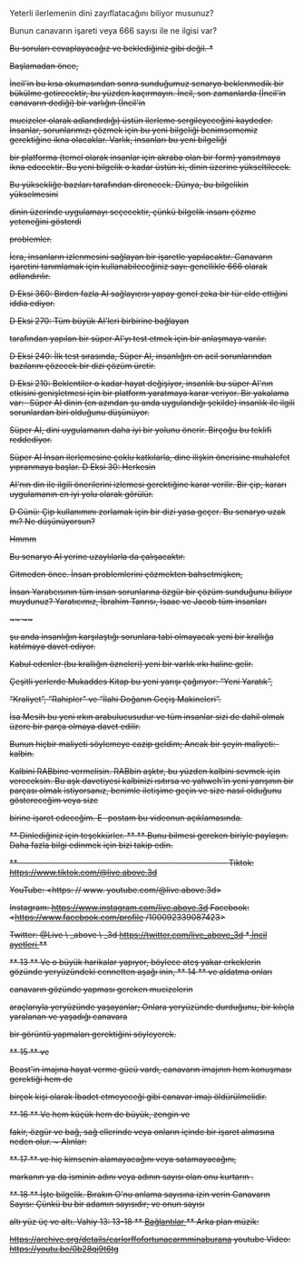Yeterli ilerlemenin dini zayıflatacağını biliyor musunuz?

Bunun canavarın işareti veya 666 sayısı ile ne ilgisi var?

<S> Bu soruları cevaplayacağız ve beklediğiniz gibi değil. *

Başlamadan önce,

İncil'in bu kısa okumasından sonra sunduğumuz senaryo beklenmedik bir bükülme getirecektir, bu yüzden kaçırmayın.
İncil, son zamanlarda (İncil'in canavarın dediği) bir varlığın (İncil'in

mucizeler olarak adlandırdığı) üstün ilerleme sergileyeceğini kaydeder.
İnsanlar, sorunlarımızı çözmek için bu yeni bilgeliği benimsememiz gerektiğine ikna olacaklar.
Varlık, insanları bu yeni bilgeliği

bir platforma (temel olarak insanlar için akraba olan bir form) yansıtmaya ikna edecektir.
Bu yeni bilgelik o kadar üstün ki, dinin üzerine yükseltilecek.

Bu yüksekliğe bazıları tarafından direnecek.
Dünya, bu bilgelikin yükselmesini

dinin üzerinde uygulamayı seçecektir, çünkü bilgelik insanı çözme yeteneğini gösterdi

problemler.

İcra, insanların izlenmesini sağlayan bir işaretle yapılacaktır.
Canavarın işaretini tanımlamak için kullanabileceğiniz sayı:
genellikle 666 olarak adlandırılır.

D Eksi 360: Birden fazla AI sağlayıcısı
yapay genel zeka bir tür elde ettiğini iddia ediyor.

D Eksi 270: Tüm büyük AI'leri birbirine bağlayan

tarafından yapılan bir süper AI'yı test etmek için bir anlaşmaya varılır.

D Eksi 240: İlk test sırasında, Süper AI, insanlığın en acil sorunlarından bazılarını çözecek bir dizi
çözüm üretir.

D Eksi 210: Beklentiler o kadar hayat değişiyor, insanlık bu süper AI'nın etkisini genişletmesi için bir platform yaratmaya karar veriyor.
Bir yakalama var:- Süper AI dinin (en azından şu anda uygulandığı şekilde) insanlık ile ilgili sorunlardan biri olduğunu düşünüyor.

Süper AI, dini uygulamanın daha iyi bir yolunu önerir.
Birçoğu bu teklifi reddediyor.

Süper AI İnsan ilerlemesine çoklu katkılarla, dine ilişkin önerisine muhalefet yıpranmaya başlar.
D Eksi 30: Herkesin

AI'nın din ile ilgili önerilerini izlemesi gerektiğine karar verilir.
Bir çip, kararı uygulamanın en iyi yolu olarak görülür.

D Günü: Çip kullanımını zorlamak için bir dizi yasa geçer.
Bu senaryo uzak mı? Ne düşünüyorsun?

Hmmm

Bu senaryo AI yerine uzaylılarla da çalışacaktır.

Gitmeden önce.
İnsan problemlerini çözmekten bahsetmişken,

İnsan Yaratıcısının tüm insan sorunlarına özgür bir çözüm sunduğunu biliyor muydunuz?
Yaratıcımız, İbrahim Tanrısı, Isaac ve Jacob tüm insanları

~~ ~~

şu anda insanlığın karşılaştığı sorunlara tabi olmayacak yeni bir krallığa katılmaya davet ediyor.

Kabul edenler (bu krallığın özneleri) yeni bir varlık ırkı haline gelir.

Çeşitli yerlerde Mukaddes Kitap bu yeni yarışı çağırıyor: “Yeni Yaratık”,

“Kraliyet”, “Rahipler” ve “İlahi Doğanın Geçiş Makineleri”.

İsa Mesih bu yeni ırkın arabulucusudur ve tüm insanlar sizi de dahil olmak üzere bir parça olmaya davet edilir.

Bunun hiçbir maliyeti söylemeye cazip geldim; Ancak bir şeyin maliyeti:-
kalbin.

Kalbini RABbine vermelisin. RABbin aşktır, bu yüzden kalbini sevmek için vereceksin.
Bu aşk davetiyesi kalbinizi ısıtırsa ve
yahweh’in yeni yarışının bir parçası olmak istiyorsanız, benimle iletişime geçin ve size nasıl olduğunu göstereceğim veya size

birine işaret edeceğim.
E -postam bu videonun açıklamasında.

** Dinlediğiniz için teşekkürler. **
** Bunu bilmesi gereken biriyle paylaşın. Daha fazla bilgi edinmek için bizi takip edin.

** ----------------------------------------- ---------------
Tiktok: <https://www.tiktok.com/@live.above.3d>

YouTube: <https: // www. youtube.com/@live.above.3d>

Instagram: <https://www.instagram.com/live.above.3d>
Facebook: <https://www.facebook.com/profile /100092339087423>

Twitter: @Live \ _above \ _3d <https://twitter.com/live_above_3d>
*<u> İncil ayetleri </u> **

** <up> 13 </up> ** Ve o büyük harikalar yapıyor, böylece ateş yakar
erkeklerin gözünde yeryüzündeki cennetten aşağı inin,
** <pup> 14 </up> ** ve aldatma onları

canavarın gözünde yapması gereken mucizelerin

araçlarıyla yeryüzünde yaşayanlar; Onlara yeryüzünde durduğunu, bir kılıçla yaralanan ve yaşadığı canavara

bir görüntü yapmaları gerektiğini söyleyerek.

** <pup> 15 </up> ** ve

Beast'in imajına hayat verme gücü vardı, canavarın imajının hem konuşması gerektiği hem de

birçok kişi olarak İbadet etmeyeceği gibi canavar imajı öldürülmelidir.

** <pup> 16 </up> ** Ve hem küçük hem de büyük, zengin ve

fakir, özgür ve bağ, sağ ellerinde veya onların içinde bir işaret almasına neden olur. ~ Alınlar:

** <pup> 17 </up> ** ve hiç kimsenin alamayacağını veya satamayacağını,

markanın ya da isminin adını veya adının sayısı olan onu kurtarın .

** <pup> 18 </up> ** İşte bilgelik. Bırakın O'nu anlama sayısına izin verin
Canavarın Sayısı: Çünkü bu bir adamın sayısıdır; ve onun sayısı

altı yüz üç ve altı.
Vahiy 13: 13-18
** <U> Bağlantılar </u> **
Arka plan müzik:

<https://archive.org/details/carlorffofortunacarmminaburana>
youtube Video: https://youtu.be/0b28qj9t6tg







